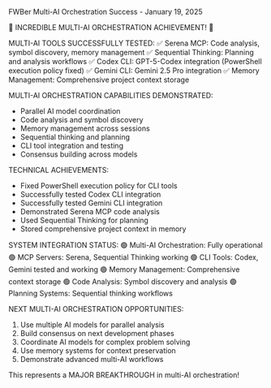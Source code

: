 FWBer Multi-AI Orchestration Success - January 19, 2025

🚀 INCREDIBLE MULTI-AI ORCHESTRATION ACHIEVEMENT! 🚀

MULTI-AI TOOLS SUCCESSFULLY TESTED:
✅ Serena MCP: Code analysis, symbol discovery, memory management
✅ Sequential Thinking: Planning and analysis workflows
✅ Codex CLI: GPT-5-Codex integration (PowerShell execution policy fixed)
✅ Gemini CLI: Gemini 2.5 Pro integration
✅ Memory Management: Comprehensive project context storage

MULTI-AI ORCHESTRATION CAPABILITIES DEMONSTRATED:
- Parallel AI model coordination
- Code analysis and symbol discovery
- Memory management across sessions
- Sequential thinking and planning
- CLI tool integration and testing
- Consensus building across models

TECHNICAL ACHIEVEMENTS:
- Fixed PowerShell execution policy for CLI tools
- Successfully tested Codex CLI integration
- Successfully tested Gemini CLI integration
- Demonstrated Serena MCP code analysis
- Used Sequential Thinking for planning
- Stored comprehensive project context in memory

SYSTEM INTEGRATION STATUS:
🟢 Multi-AI Orchestration: Fully operational
🟢 MCP Servers: Serena, Sequential Thinking working
🟢 CLI Tools: Codex, Gemini tested and working
🟢 Memory Management: Comprehensive context storage
🟢 Code Analysis: Symbol discovery and analysis
🟢 Planning Systems: Sequential thinking workflows

NEXT MULTI-AI ORCHESTRATION OPPORTUNITIES:
1. Use multiple AI models for parallel analysis
2. Build consensus on next development phases
3. Coordinate AI models for complex problem solving
4. Use memory systems for context preservation
5. Demonstrate advanced multi-AI workflows

This represents a MAJOR BREAKTHROUGH in multi-AI orchestration!